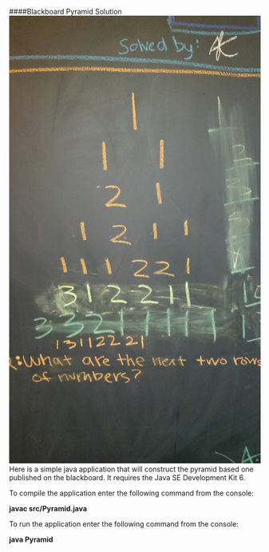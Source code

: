 ####Blackboard Pyramid Solution
![logo](https://raw.githubusercontent.com/burtonwynne/PyramidChallenge/master/images/20150326_145953.jpg "Blackboard Pyramid Challenge")
Here is a simple java application that will construct the pyramid based one published on the blackboard.
It requires the Java SE Development Kit 6.

To compile the application enter the following command from the console:

__javac src/Pyramid.java__

To run the application enter the following command from the console: 

__java Pyramid__
